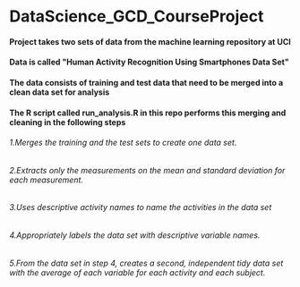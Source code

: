 # DataScience_GCD_CourseProject
#### Project takes two sets of data from the machine learning repository at UCI 
#### Data is called "Human Activity Recognition Using Smartphones Data Set"
#### The data consists of training and test data that need to be merged into a clean data set for analysis
#### The R script called run_analysis.R in this repo performs this merging and cleaning in the following steps

###### 1.Merges the training and the test sets to create one data set.
###### 2.Extracts only the measurements on the mean and standard deviation for each measurement. 
###### 3.Uses descriptive activity names to name the activities in the data set
###### 4.Appropriately labels the data set with descriptive variable names. 
###### 5.From the data set in step 4, creates a second, independent tidy data set with the average of each variable for each activity and each subject.
